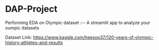 # DAP-Project
Performing EDA on Olympic dataset
:-- A streamlit app to analyze your oumpic datasets

Dataset Link: https://www.kaggle.com/heesoo37/120-years-of-olympic-history-athletes-and-results


